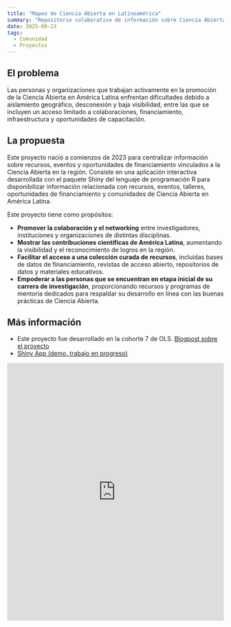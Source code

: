 ```yaml
---
title: "Mapeo de Ciencia Abierta en Latinoamérica"
summary: "Repositorio colaborativo de información sobre Ciencia Abierta en español."
date: 2025-09-23
tags:
  - Comunidad
  - Proyectos
---
```


## El problema
Las personas y organizaciones que trabajan activamente en la promoción de la Ciencia Abierta en América Latina enfrentan dificultades debido a aislamiento geográfico, desconexión y baja visibilidad, entre las que se incluyen un acceso limitado a colaboraciones, financiamiento, infraestructura y oportunidades de capacitación.

## La propuesta
Este proyecto nació a comienzos de 2023 para centralizar información sobre recursos, eventos y oportunidades de financiamiento vinculados a la Ciencia Abierta en la región. Consiste en una aplicación interactiva desarrollada con el paquete Shiny del lenguaje de programación R para disponibilizar información relacionada con recursos, eventos, talleres, oportunidades de financiamiento y comunidades de Ciencia Abierta en América Latina.

Este proyecto tiene como propósitos:
* **Promover la colaboración y el networking** entre investigadores, instituciones y organizaciones de distintas disciplinas.
* **Mostrar las contribuciones científicas de América Latina**, aumentando la visibilidad y el reconocimiento de logros en la región.
* **Facilitar el acceso a una colección curada de recursos**, incluidas bases de datos de financiamiento, revistas de acceso abierto, repositorios de datos y materiales educativos.
* **Empoderar a las personas que se encuentran en etapa inicial de su carrera de investigación**, proporcionando recursos y programas de mentoría dedicados para respaldar su desarrollo en línea con las buenas prácticas de Ciencia Abierta.

## Más información
- Este proyecto fue desarrollado en la cohorte 7 de OLS. [Blogpost sobre el proyecto](https://openlifesci.org/posts/2023/07/17/ols-7-mapping-open-science-communities-LATAM/)
- [Shiny App (demo, trabajo en progreso)](https://metadocencia.shinyapps.io/mapeo_comunidades/)

<iframe height="600" width="100%" frameborder="no" src="https://metadocencia.shinyapps.io/mapeo_comunidades/"></iframe>
